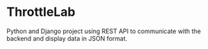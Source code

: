 # ThrottleLab
Python and Django project using REST API to communicate with the backend and display data in JSON format.
